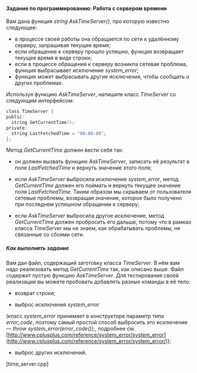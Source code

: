 #### Задание по программированию: Работа с сервером времени ####

Вам дана функция *string AskTimeServer()*, про которую известно следующее:

* в процессе своей работы она обращается по сети к удалённому серверу, запрашивая текущее время;
* если обращение к серверу прошло успешно, функция возвращает текущее время в виде строки;
* если в процессе обращения к серверу возникла сетевая проблема,
функция выбрасывает исключение *system_error*;
* функция может выбрасывать другие исключения, чтобы сообщить о других проблемах.

Используя функцию *AskTimeServer*, напишите класс *TimeServer* со следующим интерфейсом:
```objectivec
class TimeServer {
public:
  string GetCurrentTime();
private:
  string LastFetchedTime = "00:00:00";
};
```

Метод *GetCurrentTime* должен вести себя так:

* он должен вызвать функцию *AskTimeServer*,
записать её результат в поле *LastFetchedTime* и вернуть значение этого поля;

* если *AskTimeServer* выбросила исключение *system_error*,
метод *GetCurrentTime* должен его поймать и вернуть текущее значение поля *LastFetchedTime*.
Таким образом мы скрываем от пользователя сетевые проблемы, возвращая значение,
которое было получено при последнем успешном обращении к серверу;

* если *AskTimeServer* выбросила другое исключение,
метод *GetCurrentTime* должен пробросить его дальше,
потому что в рамках класса *TimeServer* мы не знаем, как обрабатывать проблемы,
не связанные со сбоями сети.

##### Как выполнять задание #####
Вам дан файл, содержащий заготовку класса *TimeServer*.
В нём вам надо реализовать метод *GetCurrentTime* так, как описано выше.
Файл содержит пустую функцию *AskTimeServer*.
Для тестирования своей реализации вы можете пробовать добавлять разные команды в её тело:

* возврат строки;

* выброс исключения *system_error*

(класс *system_error* принимает в конструкторе параметр типа *error_code*,
поэтому самый простой способ выбросить это исключение — *throw system_error(error_code());*,
подробнее см. [http://www.cplusplus.com/reference/system_error/system_error]
(http://www.cplusplus.com/reference/system_error/system_error/));

* выброс других исключений.

[time_server.cpp]
